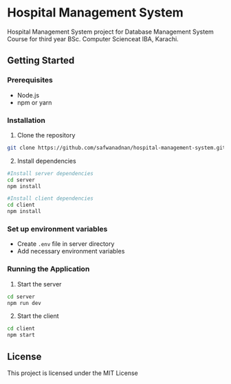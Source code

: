 # Hospital Management System

Hospital Management System project for Database Management System Course for third year BSc. Computer Scienceat IBA, Karachi.

## Getting Started

### Prerequisites
- Node.js
- npm or yarn

### Installation
1. Clone the repository
```bash
git clone https://github.com/safwanadnan/hospital-management-system.git
```
2. Install dependencies
```bash
#Install server dependencies
cd server
npm install
```
```bash
#Install client dependencies
cd client
npm install
```

### Set up environment variables
- Create `.env` file in server directory
- Add necessary environment variables

### Running the Application
1. Start the server
```bash
cd server
npm run dev
```

2. Start the client
```bash
cd client
npm start
```

## License
This project is licensed under the MIT License